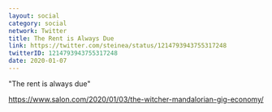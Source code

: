 ```yaml
---
layout: social
category: social
network: Twitter
title: The Rent is Always Due
link: https://twitter.com/steinea/status/1214793943755317248
twitterID: 1214793943755317248
date: 2020-01-07
---
```


"The rent is always due"

<https://www.salon.com/2020/01/03/the-witcher-mandalorian-gig-economy/>

